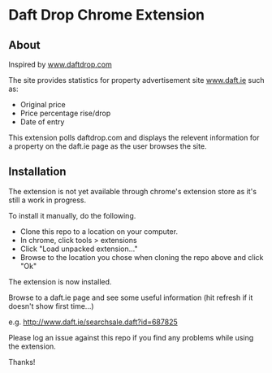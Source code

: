 Daft Drop Chrome Extension
==========================
About
-----

Inspired by www.daftdrop.com

The site provides statistics for property advertisement site www.daft.ie such as:
- Original price
- Price percentage rise/drop
- Date of entry

This extension polls daftdrop.com and displays the relevent information for a 
property on the daft.ie page as the user browses the site.

Installation
------------
The extension is not yet available through chrome's extension store as it's still a work in progress.

To install it manually, do the following.

- Clone this repo to a location on your computer.
- In chrome, click tools > extensions
- Click "Load unpacked extension..."
- Browse to the location you chose when cloning the repo above and click "Ok"

The extension is now installed.

Browse to a daft.ie page and see some useful information (hit refresh if it doesn't show first time...)

e.g. http://www.daft.ie/searchsale.daft?id=687825

Please log an issue against this repo if you find any problems while using the extension.

Thanks!
